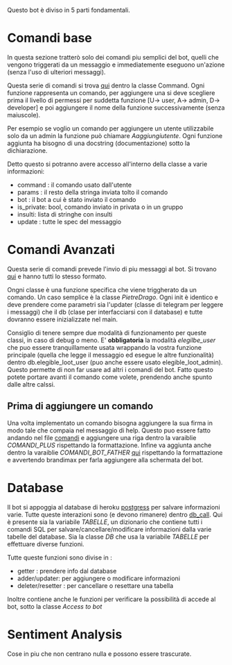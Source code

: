 Questo bot è diviso in 5 parti fondamentali.

# Comandi base
In questa sezione tratterò solo dei comandi piu semplici del bot, quelli che vengono
triggerati da un messaggio e immediatemente eseguono un'azione (senza l'uso di ulteriori
messaggi).

Questa serie di comandi si trova  [qui](Loot/comandi.py) dentro la classe Command.
Ogni funzione rappresenta un comando, per aggiungere una si deve scegliere prima il livello
di permessi per suddetta funzione [U-> user, A-> admin, D-> developer] e poi aggiungere il nome della
funzione successivamente (senza maiuscole).

Per esempio se voglio un comando per aggiungere un utente utilizzabile solo da un admin la funzione
può chiamare *Aaggiungiutente*. Ogni funzione aggiunta ha bisogno di una docstring
(documentazione) sotto la dichiarazione.

Detto questo si potranno avere accesso all'interno della classe a varie informazioni:
* command : il comando usato dall'utente
* params : il resto della stringa inviata tolto il comando
* bot : il bot a cui è stato inviato il comando
* is_private: bool, comando inviato in privata o in un gruppo
* insulti: lista di stringhe con insulti
* update : tutte le spec del messaggio


# Comandi Avanzati
Questa serie di comandi prevede l'invio di piu messaggi al bot.
Si trovano [qui](Loot/bot_classes) e hanno tutti lo stesso formato.

Ongni classe è una funzione specifica che viene triggherato da un comando.
Un caso semplice è la classe *PietreDrago*.
Ogni init è identico e deve prendere come parametri sia l'updater (classe di telegram per leggere
i messaggi) che il db (clase per interfacciarsi con il database) e tutte dovranno essere inizializzate nel main.

Consiglio di tenere sempre due modalità di funzionamento per queste classi, in caso di debug o meno.
E' **obbligatoria** la modalità *elegilbe_user* che puo essere tranquillamente usata wrappando la vostra funzione principale
(quella che legge il messaggio ed esegue le altre funzionalità) dentro db.elegible_loot_user (puo anche
essere usato elegible_loot_admin). Questo permette di non far usare ad altri i comandi del bot.
Fatto questo potete portare avanti il comando come volete, prendendo anche spunto dalle altre calssi.


## Prima di aggiungere un comando
Una volta implementato un comando bisogna aggiungere la sua firma in modo tale che compaia nel messaggio di help.
Questo puo essere fatto andando nel file [comandi](Loot/comandi.py) e aggiungere una riga dentro la varaiblie *COMANDI_PLUS*
rispettando la formattazione. Infine va aggiunta anche dentro la varaiblie *COMANDI_BOT_FATHER* [qui](Other/utils.py) rispettando la formattazione e
avvertendo brandimax per farla aggiungere alla schermata del bot.

# Database
Il bot si appoggia al database di heroku [postgress](https://devcenter.heroku.com/articles/heroku-postgresql) per salvare informazioni varie.
Tutte queste interazioni sono (e devono rimanere) dentro [db_call](Loot/db_call.py).
Qui è presente sia la variabile *TABELLE*, un dizionario che contiene tutti i comandi SQL per
salvare/cancellare/modificare informazioni dalla varie tabelle del database.
Sia la classe *DB* che usa la variabile *TABELLE* per effettuare diverse funzioni.

Tutte queste funzioni sono divise in :
* getter : prendere info dal database
* adder/updater: per aggiungere o modificare informazioni
* deleter/resetter : per cancellare o resettare una tabella

Inoltre contiene anche le funzioni per verificare la possibilità di accede al bot, sotto
la classe *Access to bot*

# Sentiment Analysis
Cose in piu che non centrano nulla e possono essere trascurate.